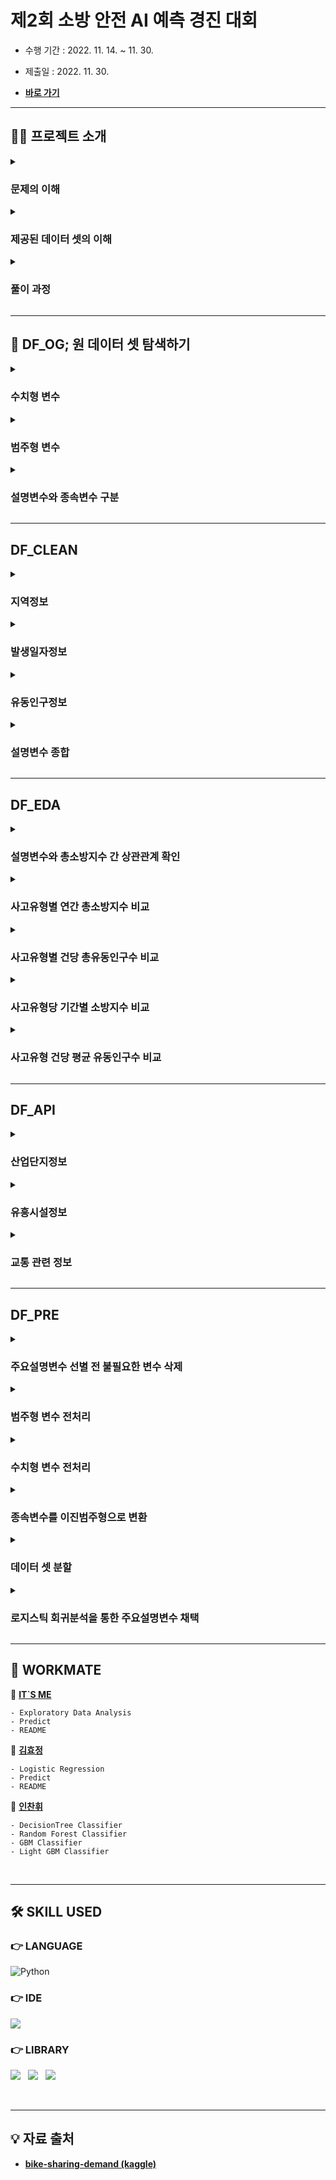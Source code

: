 # 제2회 소방 안전 AI 예측 경진 대회

- 수행 기간 : 2022. 11. 14. ~ 11. 30.

- 제출일 : 2022. 11. 30.

- [**바로 가기**](http://www.dataslab.co.kr/aicon)

---

## 💁‍♂️ 프로젝트 소개

<details><summary><h3>문제의 이해</h3></summary>

</details>

<details><summary><h3>제공된 데이터 셋의 이해</h3></summary>

- `dataset.csv`
  - **자료(row)** : 총 302,168개

  - **변수(column)** : 총 65가지
    - 지역정보 (5개 칼럼)
    - 발생일자정보
    - 유동인구정보 (28개 칼럼)
    - 사고유형별 소방지수정보 (31개 칼럼)

  - **결측치** : 존재하지 않음

</details>

<details><summary><h3>풀이 과정</h3></summary>

1. **DF_OG** : 원 데이터 셋 파악하기

2. **DF_CLEAN** : 데이터 클렌징

3. **DF_EDA** : 탐색적 자료 분석 및 시각화

4. **DF_API** : 가설 설정 및 해당 가설에 부합하는 외부 API 추가
  
5. **DF_PRE** : 분류분석을 위한 전처리
  
6. **DF_ML** : 분류분석 알고리즘을 통한 분류 모델 설계
  
7. **DF_PREDICT** : 설계된 모델을 통한 예측

</details>

---

## 🔎 DF_OG; 원 데이터 셋 탐색하기

<details><summary><h3>수치형 변수</h3></summary>

- **유동인구정보 (28개 칼럼)**
  - 자료형 : 숫자형
  
  - 정보 : 통신사 제공 자료를 토대로 측정한 해당 row의 성별 및 연령별 유동인구수
  
  - 이상치 존재함
    - 4사분위수와 1, 2, 3사분위수 간 격차가 상당함
    - 모든 칼럼의 4사분위수가 네 자릿수 이상임
    - 이에 반해 3사분위수는 한 자릿수임
  
  - 세부 칼럼 목록
    - 남성 : `M00`, `M10`, `M15`, …, `M70` (14개)
    - 여성 : `F00`, `F10`, `F15`, …, `F70` (14개)

- **사고유형별 소방지수정보 (31개 칼럼)**
  - 자료형 : 숫자형
  
  - 정보 : 해당 row의 사고유형별 소방차량 출동횟수
  
  - 이상치 존재함
    - 모든 칼럼의 4사분위수는 2건을 넘지 않음
    - 모든 칼럼의 3사분위수는 0임
    - 즉, 0건의 비율이 매우 높음
    - 또한 하루 동안 동일 격자에 동일 사고유형으로 소방차량이 출동한 횟수는 최대 2건을 넘지 않음
  
  - 세부 칼럼 목록
<div align="center">

| 순번 | 사고유형(영문) | 사고유형(한글) | 비고 |
|---|---|---|---|
| 0 | HGTPOJ_ACDNT_OCRN_CNT | 고온체사고 |  |
| 1 | PNTRINJ_OCRN_CNT | 관통상 |  |
| 2 | MCHN_ACDNT_OCRN_CNT | 기계사고 |  |
| 3 | ETC_OCRN_CNT | 기타 |  |
| 4 | BLTRM_OCRN_CNT | 둔상 |  |
| 5 | ACDNT_INJ_OCRN_CNT | 사고부상 |  |
| 6 | EXCL_DISEASE_OCRN_CNT | 질병외 |  |
| 7 | VHC_ACDNT_OCRN_CNT | 탈것사고 |  |
| 8 | HRFAF_OCRN_CNT | 낙상 |  |
| 9 | AGRCMCHN_ACDNT_OCRN_CNT | 농기계사고 | 연간 총소방지수 0 |
| 10 | DRKNSTAT_OCRN_CNT | 단순주취 |  |
| 11 | ANML_INSCT_ACDNT_OCRN_CNT | 동물곤충사고 |  |
| 12 | FLPS_ACDNT_OCRN_CNT | 동승자사고 |  |
| 13 | UNKNWN_OCRN_CNT | 미상 |  |
| 14 | PDST_ACDNT_OCRN_CNT | 보행자사고 |  |
| 15 | LACRTWND_OCRN_CNT | 열상 |  |
| 16 | MTRCYC_ACDNT_OCRN_CNT | 오토바이사고 |  |
| 17 | THML_DAMG_OCRN_CNT | 온열손상 |  |
| 18 | DRV_ACDNT_OCRN_CNT | 운전자사고 |  |
| 19 | DRWNG_OCRN_CNT | 익수 |  |
| 20 | PRGNTW_ACDNT_OCRN_CNT | 임산부사고 |  |
| 21 | BCYC_ACDNT_OCRN_CNT | 자전거사고 |  |
| 22 | ELTRC_ACDNT_OCRN_CNT | 전기사고 |  |
| 23 | POSNG_OCRN_CNT | 중독 |  |
| 24 | ASPHYXIA_OCRN_CNT | 질식 |  |
| 25 | FALLING_OCRN_CNT | 추락 |  |
| 26 | FLAME_OCRN_CNT | 화염 |  |
| 27 | CHMC_SBSTNC_ACDNT_OCRN_CNT | 화학물질사고 |  |
| 28 | WETHR_ACDNT_OCRN_CNT | 날씨사고 | 연간 총소방지수 0 |
| 29 | SXAL_ASALT_OCRN_CNT | 성폭행 | 연간 총소방지수 0 |
| 30 | BURN_OCRN_CNT | 화상 |  |  

</div>
</details>

<details><summary><h3>범주형 변수</h3></summary>

- **지역정보 (5개 칼럼)**
  
  - `GRID_ID`
    - 자료형 : 숫자형
    - 정보 : 공모전 주최 측에서 임의로 설정한 강원도 원주시 지역구분코드
    - 고유값 856개
  
  - `GRID_X_AXIS`
    - 자료형 : 숫자형
    - 정보 : 해당 row의 `GRID_ID`가 가리키는 X축 좌표
    - 고유값 41개
  
  - `GRID_Y_AXIS`
    - 자료형 : 숫자형
    - 정보 : 해당 row의 `GRID_ID`가 가리키는 Y축 좌표
    - 고유값 40개
  
  - `DONG_NM`
    - 자료형 : 문자열
    - 정보 : 해당 row의 실제 지역구분명(동/리 단위)
    - 고유값 74개
  
  - `DONG_CD`
    - 자료형 : 숫자형
    - 정보 : 해당 row의 실제 지역구분코드
    - 고유값 73개

- **발생일자정보 (1개 칼럼)**
  
  - `OCRN_YMD`
  
    - 자료형 : 문자열
    - 정보 : 해당 row의 발생일자 (년/월/일)
    - 12월에 해당하는 자료가 누락되어 있음

</details>
  
<details><summary><h3>설명변수와 종속변수 구분</h3></summary>

- **설명변수(Feature Columns)**
  
  - 지역정보
  - 발생일자정보
  - 유동인구정보

- **종속변수(Target Columns)**
  
  - 각 사고유형별 소방지수
  
</details>

---

## DF_CLEAN

<details><summary><h3>지역정보</h3></summary>

- `GRID_ID` : 최종으로 예측해야 할 정보이므로 남겨둠

- `GRID_X_AXIS`, `GRID_Y_AXIS` : 지도 시각화 이후 삭제 예정

- `DONG_NM`, `DONG_CD` : 외부 API 추가 이후 삭제 예정

</details>

<details><summary><h3>발생일자정보</h3></summary>

- 변수 `OCRN_YMD`를 네 개 변수로 세분화함
  
      MONTH, WEEKDAY, SEASON, HOLIDAY

- `YEAR` : 발생년도에 관한 정보
  
  - 예측하고자 하는 일자에 대하여 유의미한 정보를 제공한다고 볼 수 없으므로 삭제함
    
    - 모든 자료의 발생년도는 2021년임

- `MONTH` : 발생월에 관한 정보

      1, 2, 3, ..., 12

- `DAY` : 발생일에 관한 정보
  - 해당 변수는 범주형 변수에 해당하므로 값의 크기가 하니라 고유값이 중요함
  - 예측하고자 하는 일자에 대하여 유의미한 정보를 제공한다고 볼 수 없으므로 삭제함
    - 예측하고자 하는 일자
    
          28(2월)
          30(4, 6, 9, 11월)
          31(1, 3, 5, 7, 8, 10, 12월)
    
    - 해당 변수가 제공하고 있는 정보
    
          1, 2, ..., 27(1~12월)
          28, 29(1, 3, ..., 12월)
          30(1, 2, 3, 5, 7, 8, 10, 12월)

- `SEASON` : 발생계절에 관한 정보

      0 : 봄(3, 4, 5월)
      1 : 여름(6, 7, 8월)
      2 : 가을(9, 10, 11월)
      3 : 겨울(12, 1, 2월)

- `HOLIDAY` : 휴일여부에 관한 정보

      0 : 휴일아님(공휴일이 아닌 평일)
      1 : 휴일임(공휴일 및 주말)
    
</details>

<details><summary><h3>유동인구정보</h3></summary>

- 성별 및 유사생활패턴에 따라 적절히 결합하여 7개 변수로 재구분함
  
      PEOPLE, MAN, WOMAN, CHILD, YOUTH, MIDDLE, OLDER

- `PEOPLE` : 총유동인구

- 성별에 따른 구분
  - `MAN` : 남성유동인구; `M00`, `M10`, `M15`, …, `M70`
  - `WOMAN` : 여성유동인구; `F00`, `F10`, `F15`, …, `F70`

- 유사생활패턴에 따른 구분

  - `CHILD` : 미성년
    - 20세 미만 남성 및 여성
    - 미취학아동 및 초/중/고등학생으로서 보호자에 의해 활동이 제약되는 나이

  - `YOUTH` : 청년
    - 20세 이상 35세 미만 남성 및 여성
    - 자기결정권을 지니고 직장 등으로부터 비교적 자유로운 나이

  - `MIDDLE` : 중장년
    - 35세 이상 60세 미만 남성 및 여성
    - 경제권을 지니고 주로 직장에 상주하는 나이

  - `OLDER` : 노년
    - 60세 이상 남성 및 여성
    - 직장에서 은퇴하고 신체가 쇠약한 나이

</details>

<details><summary><h3>설명변수 종합</h3></summary>

- 범주형 변수
  
  - 지역정보 : `GRID_ID`, ~`GRID_X_AXIS`~, ~`GRID_Y_AXIS`~, ~`DONG_NM`~, ~`DONG_CD`~
  - 발생일자정보 : `MONTH`, `WEEKDAY`, `SEASON`, `HOLIDAY`

- 수치형 변수
  
  - 유동인구정보 : `PEOPLE`, `MAN`, `WOMAN`, `CHILD`, `YOUTH`, `MIDDLE`, `OLDER`
</details>

---

## DF_EDA

<details><summary><h3>설명변수와 총소방지수 간 상관관계 확인</h3></summary>

![상관계수](https://user-images.githubusercontent.com/116495744/206858084-63bd7d86-5ac2-4b07-a07a-4d45836689a3.png)

![1_기간별 총소방지수 비교](https://user-images.githubusercontent.com/116495744/206858096-a82cb69a-c431-4c41-af1e-e912a967f636.png)

</details>

<details><summary><h3>사고유형별 연간 총소방지수 비교</h3></summary>

![2-1_사고유형별 연간 총소방지수 비교](https://user-images.githubusercontent.com/116495744/206866048-fc723d71-2e5b-4e95-81a7-75e12f43901c.png)

- `낙상(HRFAF_OCRN_CNT)` 연간 총소방지수가 다른 사고유형의 연간 총소방지수보다 압도적으로 높음

  - 모든 사고유형의 소방지수를 종합한 `총소방지수(TOTAL_CNT)`는 2827건임
  - `낙상(HRFAF_OCRN_CNT)` 연간 총소방지수는 981건임
  - 따라서 `낙상(HRFAF_OCRN_CNT)` 연간 총소방지수는 `총소방지수(TOTAL_CNT)`의 약 34.70%를 차지함
  - 두 번째로 높은 `질병외(EXCL_DISEASE_OCRN_CNT)` 총소방지수는 239건임
  - 따라서 첫 번째로 높은 사고유형과 두 번째로 높은 사고유형의 소방지수 간에는 약 4배의 격차가 있음

- `농기계사고(AGRCMCHN_ACDNT_OCRN_CNT)`, `날씨사고(WETHR_ACDNT_OCRN_CNT)`, `성폭행(SXAL_ASALT_OCRN_CNT)` 연간 총소방지수는 0건임

</details>

<details><summary><h3>사고유형별 건당 총유동인구수 비교</h3></summary>
  
![3_사고유형별 건당 유동인구수 비교](https://user-images.githubusercontent.com/116495744/206866096-b2cf2a9b-1552-49f1-a690-bc71feabc148.png)

- 사고유형별 연간 총소방지수와 건당 평균유동인구수 간 양의 상관관계가 존재한다고 볼 수 없음
  
  - 연간 총소방지수가 1건인 `관통상(PNTRINJ_OCRN_CNT)`의 평균유동인구수가 가장 많음
  - 반면, 연간 총소방지수가 가장 높은 `낙상(HRFAF_OCRN_CNT)`의 평균유동인구수는 중위권임

</details>

<details><summary><h3>사고유형당 기간별 소방지수 비교</h3></summary>

- **계절별**

  ![4_사고유형당 기간별 소방지수 비교](https://user-images.githubusercontent.com/116495744/206866127-677e2b81-7b1e-49db-a621-1901dcc0ec8a.png)  

- **월별**
  
  ![4-1](https://user-images.githubusercontent.com/116495744/206866184-6727bb86-32ee-482e-b5f2-f8229af58548.png)

- **요일별**
  
  ![4-2](https://user-images.githubusercontent.com/116495744/206866200-e1217f56-7230-4f22-a00f-c0ef1aca8708.png)

- **휴일여부**  
  
  ![4-3](https://user-images.githubusercontent.com/116495744/206866201-3ab3cfc2-1430-430e-946b-e6e4362eb146.png)

- 전반적으로 각 사고유형 소방지수의 기간별 양상이 `총소방지수(TOTAL_CNT)`와 유사하다고 볼 수 없음
  
  - 계절별 : 가을, 여름, 봄, 겨울 순으로 소방지수가 높은 양상을 보이는 사고유형이 많지 않음
  - 월별 : 7월 소방지수가 높은 사고유형이 많지 않음
  - 요일별 : 수요일 소방지수가 가장 낮고, 수요일에서 멀어질수록 소방지수가 높아지는 양상을 보이는 사고유형이 많지 않음
  - 단, 휴일여부의 경우, 모든 사고유형에 대하여 휴일인 경우가 휴일아님인 경우보다 소방지수가 높지 않음

- `낙상(HRFAF_OCRN_CNT)` 소방지수의 기간별 양상이 `총소방지수(TOTAL_CNT)`와 유사함
  
  - `낙상(HRFAF_OCRN_CNT)` 소방지수가 압도적으로 높음
  - 때문에 `총소방지수(TOTAL_CNT)` 집계 및 시각화 결과가 `낙상(HRFAF_OCRN_CNT)`에 편향된 결과로 나타난 것으로 
  - 다만, `낙상(HRFAF_OCRN_CNT)` 월별 소방지수의 경우, `총소방지수(TOTAL_CNT)`와 달리 7월이 아닌 8월이 가장 높았음
  
  
</details>

<details><summary><h3>사고유형 건당 평균 유동인구수 비교</h3></summary>

- **성별**
  
  ![5-1](https://user-images.githubusercontent.com/116495744/206866508-2b6b6595-10f6-4e9b-8034-3f944e02f9d0.png)

- **연령 및 생활패턴별**
  
  ![5_사고유형 건당 유동인구수 비교](https://user-images.githubusercontent.com/116495744/206866520-0fdf24ba-7d42-435f-9cb6-b6e352fc218d.png)

  
</details>

---

## DF_API

<details><summary><h3>산업단지정보</h3></summary>

- 가설
  
  - 지역 내 산업단지 존재 여부가 해당 지역의 특정 사고유형 발생 횟수에 영향을 미칠 것임  
    - `고온체사고(HGTPOJ_ACDNT_OCRN_CNT)`
    - `관통상(PNTRINJ_OCRN_CNT)`
    - `기계사고(MCHN_ACDNT_OCRN_CNT)`
    - `둔상(BLTRM_OCRN_CNT)`
    - `전기사고(ELTRC_ACDNT_OCRN_CNT)`
    - `화학물질사고(CHMC_SBSTNC_ACDNT_OCRN_CNT)` 등

- 강원도 원주시내 지역별 산업단지 입주업체 현황에 관한 외부 API 활용
  
  - 2022년 6월 15일 강원도 원주시 기업지원일자리과에서 배포한 ‘산업농공단지 입주업체 현황’ 자료를 활용함
    - 출처 : [**2020년 말 기준 강원도 원주시 산업농공단지 입주업체 현황**](https://www.wonju.go.kr/www/selectBbsNttView.do?key=2637&bbsNo=181&nttNo=360570&searchCtgry=&searchCnd=all&searchKrwd=&pageIndex=1&integrDeptCode=)

- 이진범주형 변수 `INDUSTRY` 추가
  - 산업단지가 위치한 곳은 1, 산업단지가 위치하지 않는 곳은 0으로 표기함
  - 원 데이터 셋 `02.dataset.csv`의 변수 `DONG_NM`을 참조함

</details>

<details><summary><h3>유흥시설정보</h3></summary>

- 통념
  - 유흥시설에서 만취고객이 발생할 가능성이 높음
  - 만취 고객은 이성적 판단이 결여되어 사고에 휘말릴 가능성이 높음

- 가설
  - 지역 내 유흥시설 존재 여부가 특정 사고유형 발생 횟수에 영향을 미칠 것임
    - `단순주취(DRKNSTAT_OCRN_CNT)` 등
  
  - 유흥시설을 유흥주점과 단란주점으로 구체화함

- 강원도 원주시내 지역별 유흥주점 및 단란주점 입점 현황에 관한 외부 API 활용
  - 2022년 10월 13일 강원도 원주시 정보통신과에서 배포한 ‘강원도 원주시 유흥주점 정보' 자료를 참조함
    - 출처 : [**강원도 원주시 유흥주점 입점 현황**](https://www.data.go.kr/data/3069208/fileData.do?recommendDataYn=Y)
  
  - 2022년 8월 23일 강원도 원주시 정보통신과에서 배포한 ‘강원도 원주시 단란주점 정보' 자료를 참조함
    - 출처 : [**강원도 원주시 단란주점 입점 현황**](https://www.data.go.kr/data/3069204/fileData.do?recommendDataYn=Y)

- 수치형 변수 `BAR` 추가
  - 유흥시설의 경우 여러 지역에 두루 분포하고 있음
  - 때문에 1개 이상 입점한 지역을 1로 처리하는 이진범주형 변수로 생성하면 밀집 지역에 대하여 차별을 둘 수 없음
  - 반면, 지역별 입점갯수를 값으로 가지는 수치형 변수로 생성하면 밀집지역에 가중치를 두는 효과를 낼 수 있음
  - 따라서 수치형으로 생성함
  - 원 데이터 셋 `02.dataset.csv`의 변수 `DONG_NM`을 참조함

</details>

<details><summary><h3>교통 관련 정보</h3></summary>

- 현상
  - 특정 유형의 공간에 대하여 유독 소방지수가 높았음
    - 주거시설 : 집(61.7%), 집단거주시설(2.2%)
    - 교통시설 : 도로(12.5%), 도로외교통지역(6.4%)

  - 2021년 6월 1일 소방청에서 배포한 ‘2021년 119구급서비스 통계 연보’ 78쪽을 참조함
    - 참고 자료 : [2021년 소방청 통계 연보 78쪽](https://www.nfa.go.kr/nfa/releaseinformation/statisticalinformation/main/?boardId=bbs_0000000000000019&mode=view&cntId=34&category=&pageIdx=&searchCondition=&searchKeyword=)

- 가설
  - 지역 내 특정 공간유형의 존재 여부가 특정 사고유형 발생 횟수에 영향을 미칠 것임
  
  - 주거시설과 관련하여 연상되는 사고유형이 마땅히 존재하지 않음
  
  - 교통시설과 관련하여 연상되는 사고유형은 아래와 같음
    - `탈것사고(VHC_ACDNT_OCRN_CNT)`
    - `동승자사고(FLPS_ACDNT_OCRN_CNT)`
    - `보행자사고(PDST_ACDNT_OCRN_CNT)`
    - `오토바이사고(MTRCYC_ACDNT_OCRN_CNT)`
    - `운전자사고(DRV_ACDNT_OCRN_CNT)`

- 역가설
  - 위 다섯 가지 사고유형이 빈번하게 발생한 지역을 교통시설이 밀집된 곳이라고 가정할 수 있음

- 수치형 변수 `TRAFFIC` 추가
  - 유흥시설정보와 동일한 이유로 수치형으로 생성함
  - 원 데이터 셋 `02.dataset.csv`에서 교통 관련 사고유형의 소방지수에 대하여 격자를 기준으로 합계함
  - 해당 격자에 그 값을 표기함

</details>

---

## DF_PRE

<details><summary><h3>주요설명변수 선별 전 불필요한 변수 삭제</h3></summary>
  
</details>

<details><summary><h3>범주형 변수 전처리</h3></summary>
  
</details>

<details><summary><h3>수치형 변수 전처리</h3></summary>
  
</details>

<details><summary><h3>종속변수를 이진범주형으로 변환</h3></summary>
  
</details>

<details><summary><h3>데이터 셋 분할</h3></summary>
  
</details>

<details><summary><h3>로지스틱 회귀분석을 통한 주요설명변수 채택</h3></summary>
  
</details>

---

## 👭 WORKMATE

👨 [**IT`S ME**](https://github.com/jayarnim)

    - Exploratory Data Analysis
    - Predict
    - README

👩 [**김효정**](https://github.com/410am)

    - Logistic Regression
    - Predict
    - README

👨 [**인찬휘**](https://github.com/wassaa-1)

    - DecisionTree Classifier
    - Random Forest Classifier
    - GBM Classifier
    - Light GBM Classifier

<br>

---

## 🛠 SKILL USED

### 👉 LANGUAGE

<img alt="Python" src="https://img.shields.io/badge/python%20-%2314354C.svg?style=for-the-badge&logo=python&logoColor=white"/>

### 👉 IDE

<img src="https://img.shields.io/badge/Google%20Colab-F9AB00?style=for-the-badge&logo=Google Colab&logoColor=white"/>

### 👉 LIBRARY

<img src="https://img.shields.io/badge/numpy-013243?style=for-the-badge&logo=numpy&logoColor=white"/> &nbsp;
<img src="https://img.shields.io/badge/pandas-150458?style=for-the-badge&logo=pandas&logoColor=white"/> &nbsp;
<img src="https://img.shields.io/badge/scikitlearn-F7931E?style=for-the-badge&logo=scikit-learn&logoColor=white"/>

<br>

---

## 💡 자료 출처

- [**bike-sharing-demand (kaggle)**](https://www.kaggle.com/c/bike-sharing-demand/overview)

